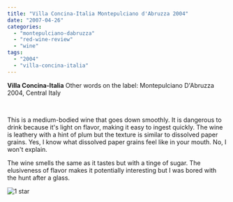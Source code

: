 ```yaml
---
title: "Villa Concina-Italia Montepulciano d'Abruzza 2004"
date: "2007-04-26"
categories:
  - "montepulciano-dabruzza"
  - "red-wine-review"
  - "wine"
tags:
  - "2004"
  - "villa-concina-italia"
---
```


**Villa Concina-Italia** Other words on the label: Montepulciano D'Abruzza 2004, Central Italy

 

This is a medium-bodied wine that goes down smoothly. It is dangerous to drink because it's light on flavor, making it easy to ingest quickly. The wine is leathery with a hint of plum but the texture is similar to dissolved paper grains. Yes, I know what dissolved paper grains feel like in your mouth. No, I won't explain.

The wine smells the same as it tastes but with a tinge of sugar. The elusiveness of flavor makes it potentially interesting but I was bored with the hunt after a glass.

![1 star](http://s3.amazonaws.com/thegourmez-wpmedia/2009/04/rating_olive1.gif "rating_olive1")
